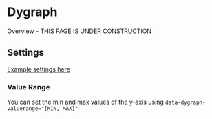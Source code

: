 # Dygraph

Overview - THIS PAGE IS UNDER CONSTRUCTION

## Settings

[Example settings here](https://github.com/netdata/netdata/blob/e91f00d99f4965e985981b93fa46ef33f94dd726/web/dashboard.js#L3793)

### Value Range

You can set the min and max values of the y-axis using `data-dygraph-valuerange="[MIN, MAX]"`
